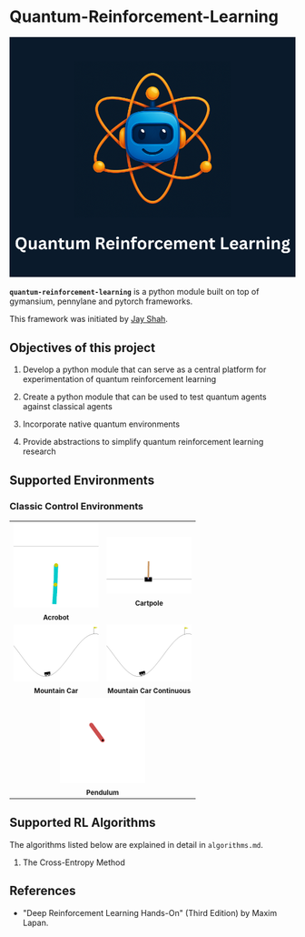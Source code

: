 # Quantum-Reinforcement-Learning

![QRL_LOGO](qrl_logo.png)

**`quantum-reinforcement-learning`** is a python module built on top of gymansium, pennylane and pytorch frameworks. 

This framework was initiated by [Jay Shah](https://www.linkedin.com/in/jay-shah-qml/).

## Objectives of this project

1. Develop a python module that can serve as a central platform for experimentation of quantum reinforcement learning

2. Create a python module that can be used to test quantum agents against classical agents

3. Incorporate native quantum environments

4. Provide abstractions to simplify quantum reinforcement learning research

## Supported Environments

### Classic Control Environments

<table>
  <tr>
    <td align="center">
      <img src="examples\images\acrobot.gif" width="150"><br/>
      <sub><b>Acrobot</b></sub>
    </td>
    <td align="center">
      <img src="examples\images\cartpole.gif" width="150"><br/>
      <sub><b>Cartpole</b></sub>
    </td>
  </tr>
  <tr>
    <td align="center">
      <img src="examples\images\mountain_car.gif" width="150"><br/>
      <sub><b>Mountain Car</b></sub>
    </td>
    <td align="center">
      <img src="examples\images\mountain_car_continuous.gif" width="150"><br/>
      <sub><b>Mountain Car Continuous</b></sub>
    </td>
  </tr>
  <tr>
    <td align="center" colspan="2">
      <img src="examples\images\pendulum.gif" width="150"><br/>
      <sub><b>Pendulum</b></sub>
    </td>
  </tr>
</table>


## Supported RL Algorithms

The algorithms listed below are explained in detail in `algorithms.md`.

1. The Cross-Entropy Method 

## References

* "Deep Reinforcement Learning Hands-On" (Third Edition) by Maxim Lapan.  
